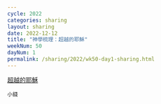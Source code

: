 ```yaml
---
cycle: 2022
categories: sharing
layout: sharing
date: 2022-12-12
title: "神學梳理：超越的耶穌"
weekNum: 50
dayNum: 1
permalink: /sharing/2022/wk50-day1-sharing.html
---
```


[超越的耶穌](https://eccseattle.github.io/media/sharing/2022/wk050/2022-12-12-bin.m4a)

`小錢`

